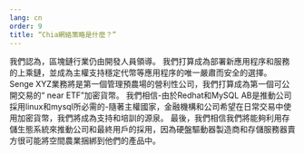 ```yaml
---
lang: cn
order: 9
title: “Chia網絡策略是什麼？”
---
```


我們認為，區塊鏈行業仍由開發人員領導。 我們打算成為部署新應用程序和服務的上乘鏈，並成為主權支持穩定代幣等應用程序的唯一嚴肅而安全的選擇。 Senge XYZ業務將是第一個管理預農場的營利性公司，我們打算成為第一個可公開交易的“ near ETF”加密貨幣。 我們相信-由於Redhat和MySQL AB是推動公司採用linux和mysql所必需的-隨著主權國家，金融機構和公司希望在日常交易中使用加密貨幣，我們將成為支持和培訓的源泉。 最後，我們相信我們將能夠利用存儲生態系統來推動公司和最終用戶的採用，因為硬盤驅動器製造商和存儲服務器賣方很可能將空間農業捆綁到他們的產品中。
